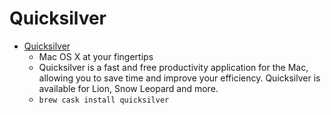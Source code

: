 # Quicksilver
- [Quicksilver](https://qsapp.com/)
  -  Mac OS X at your fingertips
  - Quicksilver is a fast and free productivity application for the Mac, allowing you to save time and improve your efficiency. Quicksilver is available for Lion, Snow Leopard and more.
  - `brew cask install quicksilver`
